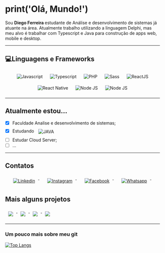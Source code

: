 # print('Olá, Mundo!')

Sou <strong> Diego Ferreira </strong> estudante de Análise e desenvolvimento de sistemas já atuante na área.
Atualmente trabalho utilizando a linguagem Delphi, mas meu alvo é trabalhar com Typescript e Java para construção de apps web, mobile e desktop.

---

## 💻Linguagens e Frameworks

<p align="center">
 
  
 <img src="https://img.shields.io/static/v1?label=javascript&message=LANGUAGE&color=yellow&style=for-the-badge&logo=JAVASCRIPT" alt="Javascript" style="vertical-align:top; margin:10px">
 
 <img src="https://img.shields.io/static/v1?label=typescript&message=LANGUAGE&color=blue&style=for-the-badge&logo=TYPESCRIPT" alt="Typescript" style="vertical-align:top; margin:10px">
 
 <img src="https://img.shields.io/static/v1?label=php&message=LANGUAGE&color=7b5499&style=for-the-badge&logo=PHP" alt="PHP" style="vertical-align:top; margin:10px">

 <img src="https://img.shields.io/static/v1?label=sass&message=LANGUAGE&color=bd55a9&style=for-the-badge&logo=SASS" alt="Sass" style="vertical-align:top; margin:10px">

 
 <img src="https://img.shields.io/static/v1?label=reactjs&message=framework&color=blue&style=for-the-badge&logo=REACT" alt="ReactJS" style="vertical-align:top; margin:10px">
 
 <img src="https://img.shields.io/static/v1?label=react%20native&message=FRAMEWORK&color=blue&style=for-the-badge&logo=REACT" alt="React Native" style="vertical-align:top; margin:10px"> 
 
 <img src="https://img.shields.io/static/v1?label=nodejs&message=FRAMEWORK&color=green&style=for-the-badge&logo=nodedotjs" alt="Node JS" style="vertical-align:top; margin:10px">

 <img src="https://img.shields.io/static/v1?label=bootstrap&message=FRAMEWORK&color=971fed&style=for-the-badge&logo=bootstrap" alt="Node JS" style="vertical-align:top; margin:10px">

---

</p>

## Atualmente estou...

- [x] Faculdade Analise e desenvolvimento de sistemas;
- [x] Estudando <img src="https://img.shields.io/static/v1?label=java&message=LANGUAGE&color=ed1f1f&style=for-the-badge&logo=java" alt="JAVA" style="vertical-align:middle; margin:10px">
- [ ] Estudar Cloud Server;
- [ ] ...
 
 ---
 
## Contatos


<p align="center">
  <a href="https://www.linkedin.com/in/diferreiraprogramer">
    <img src="https://img.shields.io/badge/-linkedin-309bf2?logo=linkedin&logoColor=white&style=for-the-badge" alt="Linkedin" style="vertical-align:top; margin:10px">
 </a> &nbsp; &nbsp;
 
 <a href="https://www.instagram.com/di_da_pri/">
    <img src="https://img.shields.io/badge/-instagram-DD2A7B?logo=instagram&logoColor=white&style=for-the-badge" alt="Instagram" style="vertical-align:top; margin:10px">
 </a> &nbsp; &nbsp;
 
 <a href="https://www.facebook.com/DiSantosFerreira/">
    <img src="https://img.shields.io/badge/-facebook-3B5998?logo=facebook&logoColor=white&style=for-the-badge" alt="Facebook" style="vertical-align:top; margin:10px">
 </a> &nbsp; &nbsp;
 
 <a href="https://api.whatsapp.com/send?phone=5521974122811&text=ol%C3%A1%2C%20vi%20seu%20github">
    <img src="https://img.shields.io/badge/-whatsapp-25D366?logo=whatsapp&logoColor=white&style=for-the-badge" alt="Whatsapp" style="vertical-align:top; margin:10px">
 </a> &nbsp; &nbsp;
  
</p>


## Mais alguns projetos

<a href="https://github.com/di-ferreira/teste-dna">
  <img align="center" src="https://github-readme-stats.vercel.app/api/pin/?username=di-ferreira&theme=gotham&repo=teste-dna"  style="vertical-align:top; margin:10px" />
</a>

<a href="https://github.com/di-ferreira/rnNossaLista">
  <img align="center" src="https://github-readme-stats.vercel.app/api/pin/?username=di-ferreira&theme=gotham&repo=rnNossaLista"  style="vertical-align:top; margin:10px" />
</a>

<a href="https://github.com/di-ferreira/memoryGameJS">
  <img align="center" src="https://github-readme-stats.vercel.app/api/pin/?username=di-ferreira&theme=gotham&repo=memoryGameJS" style="vertical-align:top; margin:10px" />
</a>

<a href="https://github.com/di-ferreira/Sds3">
  <img align="center" src="https://github-readme-stats.vercel.app/api/pin/?username=di-ferreira&theme=gotham&repo=Sds3" style="vertical-align:top; margin:10px" />
</a>

---
### Um pouco mais sobre meu git

[![Top Langs](https://github-readme-stats.vercel.app/api/top-langs/?username=di-ferreira&layout=compact&theme=gotham&custom_title=Minhas%20Linguagens)](https://github.com/di-ferreira)
